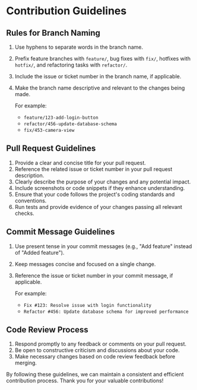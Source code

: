 # Contribution Guidelines

## Rules for Branch Naming

1. Use hyphens to separate words in the branch name.
2. Prefix feature branches with `feature/`, bug fixes with `fix/`, hotfixes with `hotfix/`, and refactoring tasks with `refactor/`.
3. Include the issue or ticket number in the branch name, if applicable.
4. Make the branch name descriptive and relevant to the changes being made.

   For example:
   - `feature/123-add-login-button`
   - `refactor/456-update-database-schema`
   - `fix/453-camera-view`

## Pull Request Guidelines

1. Provide a clear and concise title for your pull request.
2. Reference the related issue or ticket number in your pull request description.
3. Clearly describe the purpose of your changes and any potential impact.
4. Include screenshots or code snippets if they enhance understanding.
5. Ensure that your code follows the project's coding standards and conventions.
6. Run tests and provide evidence of your changes passing all relevant checks.

## Commit Message Guidelines

1. Use present tense in your commit messages (e.g., "Add feature" instead of "Added feature").
2. Keep messages concise and focused on a single change.
3. Reference the issue or ticket number in your commit message, if applicable.

   For example:
   - `Fix #123: Resolve issue with login functionality`
   - `Refactor #456: Update database schema for improved performance`

## Code Review Process

1. Respond promptly to any feedback or comments on your pull request.
2. Be open to constructive criticism and discussions about your code.
3. Make necessary changes based on code review feedback before merging.

By following these guidelines, we can maintain a consistent and efficient contribution process. Thank you for your valuable contributions!
